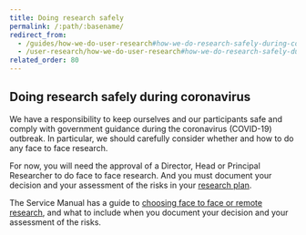 ```yaml
---
title: Doing research safely
permalink: /:path/:basename/
redirect_from:
  - /guides/how-we-do-user-research#how-we-do-research-safely-during-coronavirus
  - /user-research/how-we-do-user-research#how-we-do-research-safely-during-coronavirus
related_order: 80
---
```

## Doing research safely during coronavirus

We have a responsibility to keep ourselves and our participants safe and comply
with government guidance during the coronavirus (COVID-19) outbreak. In
particular, we should carefully consider whether and how to do any face to face
research.

For now, you will need the approval of a Director, Head or Principal Researcher
to do face to face research. And you must document your decision and your
assessment of the risks in your
[research plan](#how-we-create-and-use-research-plans).

The Service Manual has a guide to
[choosing face to face or remote research](https://www.gov.uk/service-manual/user-research/doing-user-research-during-coronavirus-covid-19-choosing-face-to-face-or-remote-research),
and what to include when you document your decision and your assessment of the
risks.
